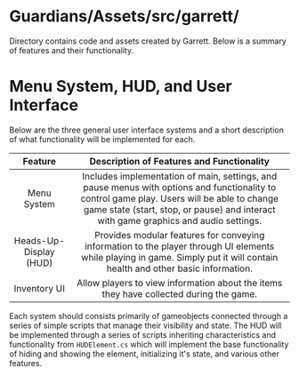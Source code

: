 # Guardians/Assets/src/garrett/
Directory contains code and assets created by Garrett. Below is a summary of features and their functionality. 

# Menu System, HUD, and User Interface
Below are the three general user interface systems and a short description of what functionality will be implemented for each.

| Feature      | Description of Features and Functionality |
| :----------: | :---------------------------------------: |
| Menu System  | Includes implementation of main, settings, and pause menus with options and functionality to control game play. Users will be able to change game state (start, stop, or pause) and interact with game graphics and audio settings. | 
| Heads-Up-Display (HUD) | Provides modular features for conveying information to the player through UI elements while playing in game. Simply put it will contain health and other basic information. | 
| Inventory UI | Allow players to view information about the items they have collected during the game. | 

Each system should consists primarily of gameobjects connected through a series of simple scripts that manage their visibility and state. The HUD will be implemented through a series of scripts inheriting characteristics and functionality from `HUDElement.cs` which will implement the base functionality of hiding and showing the element, initializing it's state, and various other features.